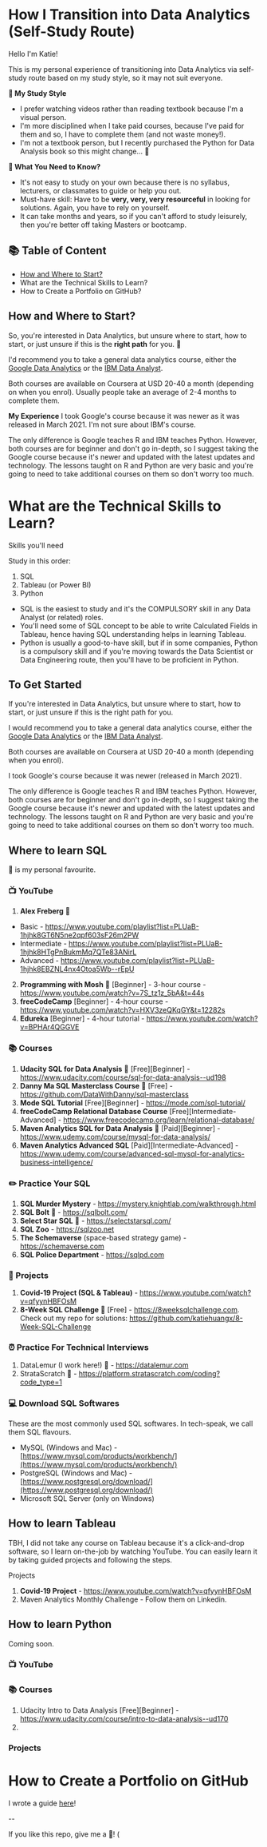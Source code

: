# How I Transition into Data Analytics (Self-Study Route)

Hello I'm Katie!

This is my personal experience of transitioning into Data Analytics via self-study route based on my study style, so it may not suit everyone.

**📕 My Study Style**
- I prefer watching videos rather than reading textbook because I'm a visual person. 
- I'm more disciplined when I take paid courses, because I've paid for them and so, I have to complete them (and not waste money!). 
- I'm not a textbook person, but I recently purchased the Python for Data Analysis book so this might change... 👀

**🧐 What You Need to Know?**
- It's not easy to study on your own because there is no syllabus, lecturers, or classmates to guide or help you out. 
- Must-have skill: Have to be **very, very, very resourceful** in looking for solutions. Again, you have to rely on yourself. 
- It can take months and years, so if you can't afford to study leisurely, then you're better off taking Masters or bootcamp.

## 📚 Table of Content
- [How and Where to Start?](#how-and-where-to-start)
- What are the Technical Skills to Learn?
- How to Create a Portfolio on GitHub?

## How and Where to Start?

So, you're interested in Data Analytics, but unsure where to start, how to start, or just unsure if this is the **right path** for you. 🧐

I'd recommend you to take a general data analytics course, either the [Google Data Analytics](https://www.coursera.org/professional-certificates/google-data-analytics) or the [IBM Data Analyst](https://www.coursera.org/professional-certificates/ibm-data-analyst?).

Both courses are available on Coursera at USD 20-40 a month (depending on when you enrol). Usually people take an average of 2-4 months to complete them.

**My Experience**
I took Google's course because it was newer as it was released in March 2021. I'm not sure about IBM's course.

The only difference is Google teaches R and IBM teaches Python. However, both courses are for beginner and don't go in-depth, so I suggest taking the Google course because it's newer and updated with the latest updates and technology. The lessons taught on R and Python are very basic and you're going to need to take additional courses on them so don't worry too much. 

# What are the Technical Skills to Learn?

Skills you'll need

Study in this order:
1. SQL
2. Tableau (or Power BI)
3. Python 

- SQL is the easiest to study and it's the COMPULSORY skill in any Data Analyst (or related) roles. 
- You'll need some of SQL concept to be able to write Calculated Fields in Tableau, hence having SQL understanding helps in learning Tableau.
- Python is usually a good-to-have skill, but if in some companies, Python is a compulsory skill and if you're moving towards the Data Scientist or Data Engineering route, then you'll have to be proficient in Python.

## To Get Started

If you're interested in Data Analytics, but unsure where to start, how to start, or just unsure if this is the right path for you.

I would recommend you to take a general data analytics course, either the [Google Data Analytics](https://www.coursera.org/professional-certificates/google-data-analytics) or the [IBM Data Analyst](https://www.coursera.org/professional-certificates/ibm-data-analyst?).

Both courses are available on Coursera at USD 20-40 a month (depending when you enrol).

I took Google's course because it was newer (released in March 2021). 

The only difference is Google teaches R and IBM teaches Python. However, both courses are for beginner and don't go in-depth, so I suggest taking the Google course because it's newer and updated with the latest updates and technology. The lessons taught on R and Python are very basic and you're going to need to take additional courses on them so don't worry too much. 

## Where to learn SQL

🌟 is my personal favourite. 

### 📺 YouTube
1. **Alex Freberg** 🌟
- Basic - https://www.youtube.com/playlist?list=PLUaB-1hjhk8GT6N5ne2qpf603sF26m2PW
- Intermediate - https://www.youtube.com/playlist?list=PLUaB-1hjhk8HTgPnBukmMq7QTe83ANirL
- Advanced - https://www.youtube.com/playlist?list=PLUaB-1hjhk8EBZNL4nx4Otoa5Wb--rEpU

2. **Programming with Mosh** 🌟 [Beginner] - 3-hour course - https://www.youtube.com/watch?v=7S_tz1z_5bA&t=44s
3. **freeCodeCamp** [Beginner] - 4-hour course - https://www.youtube.com/watch?v=HXV3zeQKqGY&t=12282s
4. **Edureka** [Beginner] - 4-hour tutorial - https://www.youtube.com/watch?v=BPHAr4QGGVE

### 📚 Courses
1. **Udacity SQL for Data Analysis** 🌟 [Free][Beginner] - https://www.udacity.com/course/sql-for-data-analysis--ud198
2. **Danny Ma SQL Masterclass Course** 🌟 [Free] - https://github.com/DataWithDanny/sql-masterclass
3. **Mode SQL Tutorial** [Free][Beginner] - https://mode.com/sql-tutorial/
4. **freeCodeCamp Relational Database Course** [Free][Intermediate-Advanced] - https://www.freecodecamp.org/learn/relational-database/
5. **Maven Analytics SQL for Data Analysis** 🌟 [Paid][Beginner] - https://www.udemy.com/course/mysql-for-data-analysis/
6. **Maven Analytics Advanced SQL** [Paid][Intermediate-Advanced] - https://www.udemy.com/course/advanced-sql-mysql-for-analytics-business-intelligence/

### ✏️ Practice Your SQL
1. **SQL Murder Mystery** - https://mystery.knightlab.com/walkthrough.html
2. **SQL Bolt** 🌟 - https://sqlbolt.com/
3. **Select Star SQL** 🌟 - https://selectstarsql.com/
4. **SQL Zoo** - https://sqlzoo.net
5. **The Schemaverse** (space-based strategy game) - https://schemaverse.com
6. **SQL Police Department** - https://sqlpd.com

### 📝 Projects
1. **Covid-19 Project (SQL & Tableau)** - https://www.youtube.com/watch?v=qfyynHBFOsM
2. **8-Week SQL Challenge** 🌟 [Free] - https://8weeksqlchallenge.com. Check out my repo for solutions: https://github.com/katiehuangx/8-Week-SQL-Challenge

### ⏰ Practice For Technical Interviews
1. DataLemur (I work here!) 🌟 - https://datalemur.com
2. StrataScratch 🌟 - https://platform.stratascratch.com/coding?code_type=1

### 💻 Download SQL Softwares

These are the most commonly used SQL softwares. In tech-speak, we call them SQL flavours. 
- MySQL (Windows and Mac) - [https://www.mysql.com/products/workbench/](https://www.mysql.com/products/workbench/)
- PostgreSQL (Windows and Mac) - [https://www.postgresql.org/download/](https://www.postgresql.org/download/)
- Microsoft SQL Server (only on Windows)

## How to learn Tableau

TBH, I did not take any course on Tableau because it's a click-and-drop software, so I learn on-the-job by watching YouTube. You can easily learn it by taking guided projects and following the steps. 

Projects
1. **Covid-19 Project** - https://www.youtube.com/watch?v=qfyynHBFOsM
2. Maven Analytics Monthly Challenge - Follow them on Linkedin. 

## How to learn Python

Coming soon. 

### 📺 YouTube

### 📚 Courses
1. Udacity Intro to Data Analysis [Free][Beginner] - https://www.udacity.com/course/intro-to-data-analysis--ud170
2. 

### Projects


# How to Create a Portfolio on GitHub

I wrote a guide [here](https://github.com/katiehuangx/How-to-Create-a-GitHub-Portfolio/blob/main/README.md)!

-- 

If you like this repo, give me a 🌟! (
